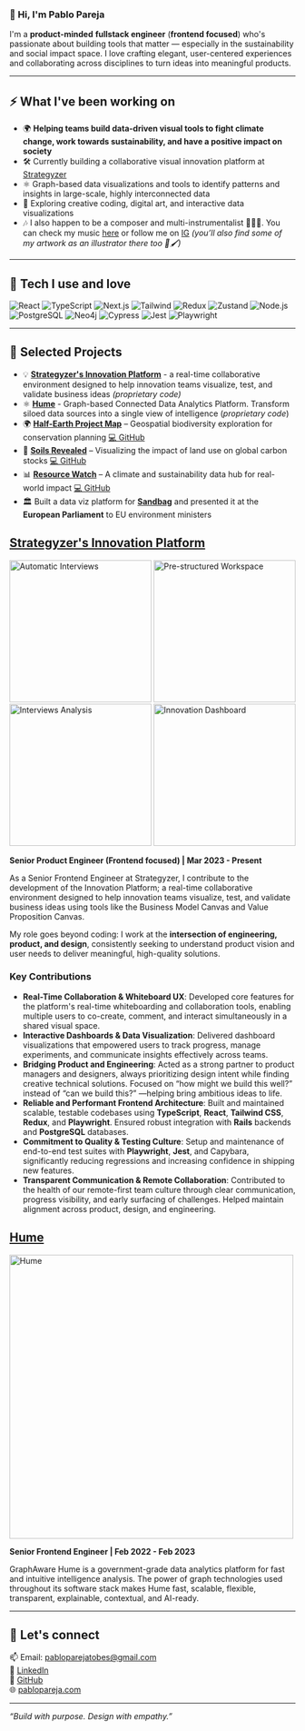 ### 👋 Hi, I'm Pablo Pareja

I'm a **product-minded** **fullstack engineer** (**frontend focused**) who's passionate about building tools that matter — especially in the sustainability and social impact space. I love crafting elegant, user-centered experiences and collaborating across disciplines to turn ideas into meaningful products.

---

## ⚡ What I've been working on

- 🌍 **Helping teams build data-driven visual tools to fight climate change, work towards sustainability, and have a positive impact on society**
- 🛠️ Currently building a collaborative visual innovation platform at [Strategyzer](https://www.strategyzer.com/)
- ⚛️ Graph-based data visualizations and tools to identify patterns and insights in large-scale, highly interconnected data 
- 🎨 Exploring creative coding, digital art, and interactive data visualizations
- 🎶 I also happen to be a composer and multi-instrumentalist 🎹🎤🎸. You can check my music [here](https://pablopareja.com/) or follow me on [IG](https://www.instagram.com/pabloparejamusic/) _(you’ll also find some of my artwork as an illustrator there too 🎨🖌️)_

---

## 🧰 Tech I use and love

![React](https://img.shields.io/badge/-React-20232A?style=flat&logo=react)
![TypeScript](https://img.shields.io/badge/-TypeScript-3178C6?style=flat&logo=typescript&logoColor=white)
![Next.js](https://img.shields.io/badge/-Next.js-000?style=flat&logo=nextdotjs)
![Tailwind](https://img.shields.io/badge/-Tailwind-06B6D4?style=flat&logo=tailwindcss)
![Redux](https://img.shields.io/badge/-Redux-764ABC?style=flat&logo=redux&logoColor=white)
![Zustand](https://img.shields.io/badge/-Zustand-000000?style=flat&logo=zustand&logoColor=white)
![Node.js](https://img.shields.io/badge/-Node.js-339933?style=flat&logo=node.js&logoColor=white)
![PostgreSQL](https://img.shields.io/badge/-PostgreSQL-336791?style=flat&logo=postgresql&logoColor=white)
![Neo4j](https://img.shields.io/badge/-Neo4j-008CC1?style=flat&logo=neo4j&logoColor=white)
![Cypress](https://img.shields.io/badge/-Cypress-17202C?style=flat&logo=cypress&logoColor=white)
![Jest](https://img.shields.io/badge/-Jest-C21325?style=flat&logo=jest&logoColor=white)
![Playwright](https://img.shields.io/badge/-Playwright-2EAD33?style=flat&logo=playwright&logoColor=white)

---

## 🧪 Selected Projects

- 💡 [**Strategyzer's Innovation Platform**](#strategyzer-innovation-platform) - a real-time collaborative environment designed to help innovation teams visualize, test, and validate business ideas _(proprietary code)_
- ⚛️ [**Hume**](#hume) - Graph-based Connected Data Analytics Platform. Transform siloed data sources into a single view of intelligence (_proprietary code_)
- 🌍 [**Half-Earth Project Map**](https://map.half-earthproject.org/) – Geospatial biodiversity exploration for conservation planning  [💻 GitHub](https://github.com/Vizzuality/half-earth-v3)
- 🌱 [**Soils Revealed**](https://soilsrevealed.org/) – Visualizing the impact of land use on global carbon stocks   [💻 GitHub](https://github.com/Vizzuality/soils-revealed)
- 📊 [**Resource Watch**](https://resourcewatch.org/) – A climate and sustainability data hub for real-world impact   [💻 GitHub](https://github.com/Vizzuality/resource-watch)
- 🏛️ Built a data viz platform for [**Sandbag**](https://sandbag.be/) and presented it at the **European Parliament** to EU environment ministers


<h2><a id="strategyzer-innovation-platform" href="https://www.strategyzer.com/platform">Strategyzer's Innovation Platform</a></h2>

<div align="left">
  <img height="250" alt="Automatic Interviews" src="https://github.com/user-attachments/assets/6d3fd449-0bd7-462c-a448-81cc57044859" />
  <img height="250" alt="Pre-structured Workspace" src="https://github.com/user-attachments/assets/5de80275-85a0-45c1-9e0a-ebef242d3504" />
</div>
<div align="left">
  <img height="250" alt="Interviews Analysis" src="https://github.com/user-attachments/assets/efb2b6c1-8414-49a1-9676-1870eb122566" />
  <img height="250" alt="Innovation Dashboard" src="https://github.com/user-attachments/assets/2c3366b0-8f30-498d-83af-74248216fdbb" />
</div>

**Senior Product Engineer (Frontend focused) | Mar 2023 - Present**

As a Senior Frontend Engineer at Strategyzer, I contribute to the development of the Innovation Platform; a real-time collaborative environment designed to help innovation teams visualize, test, and validate business ideas using tools like the Business Model Canvas and Value Proposition Canvas.

My role goes beyond coding: I work at the **intersection of engineering, product, and design**, consistently seeking to understand product vision and user needs to deliver meaningful, high-quality solutions.

### Key Contributions
- **Real-Time Collaboration & Whiteboard UX**: Developed core features for the platform's real-time whiteboarding and collaboration tools, enabling multiple users to co-create, comment, and interact simultaneously in a shared visual space.
- **Interactive Dashboards & Data Visualization**: Delivered dashboard visualizations that empowered users to track progress, manage experiments, and communicate insights effectively across teams.
- **Bridging Product and Engineering**: Acted as a strong partner to product managers and designers, always prioritizing design intent while finding creative technical solutions. Focused on “how might we build this well?” instead of “can we build this?” —helping bring ambitious ideas to life.
- **Reliable and Performant Frontend Architecture**: Built and maintained scalable, testable codebases using **TypeScript**, **React**, **Tailwind CSS**, **Redux**, and **Playwright**. Ensured robust integration with **Rails** backends and **PostgreSQL** databases.
- **Commitment to Quality & Testing Culture**: Setup and maintenance of end-to-end test suites with **Playwright**, **Jest**, and Capybara, significantly reducing regressions and increasing confidence in shipping new features.
- **Transparent Communication & Remote Collaboration**: Contributed to the health of our remote-first team culture through clear communication, progress visibility, and early surfacing of challenges. Helped maintain alignment across product, design, and engineering.

<h2><a id="hume" href="https://graphaware.com/hume/">Hume</a></h2>

<a href="https://vimeo.com/123456789" target="_blank">
  <img src="https://github.com/user-attachments/assets/a4ea3da1-5974-4424-a4d3-ebb9d3d6f1b2" alt="Hume" width="500"/>
</a>

**Senior Frontend Engineer | Feb 2022 - Feb 2023**

GraphAware Hume is a government-grade data analytics platform for fast and intuitive intelligence analysis. The power of graph technologies used throughout its software stack makes Hume fast, scalable, flexible, transparent, explainable, contextual, and AI-ready.

---

## 🤝 Let's connect

📫 Email: [pabloparejatobes@gmail.com](mailto:pabloparejatobes@gmail.com)  
💼 [LinkedIn](https://www.linkedin.com/in/pabloparejatobes)  
🐙 [GitHub](https://github.com/pablopareja)  
🌐 [pablopareja.com](https://pablopareja.com)

---

_“Build with purpose. Design with empathy.”_
